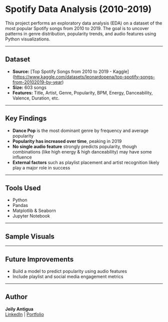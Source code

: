 # Spotify Data Analysis (2010-2019)
This project performs an exploratory data analysis (EDA) on a dataset of the most popular Spotify songs from 2010 to 2019. The goal is to uncover patterns in genre distribution, popularity trends, and audio features using Python visualizations.

---

## Dataset
- **Source:** [Top Spotify Songs from 2010 to 2019 - Kaggle] (https://www.kaggle.com/datasets/leonardopena/top-spotify-songs-from-20102019-by-year)
- **Size:** 603 songs
- **Features:** Title, Artist, Genre, Popularity, BPM, Energy, Danceability, Valence, Duration, etc.

---

## Key Findings
- **Dance Pop** is the most dominant genre by frequency and average popularity
- **Popularity has increased over time**, peaking in 2019
- **No single audio feature** strongly predicts popularity, though combinations (like high energy & high danceability) may have some influence
- **External factors** such as playlist placement and artist recognition likely play a major role in success

---

## Tools Used
- Python
- Pandas
- Matplotlib & Seaborn
- Jupyter Notebook

---

## Sample Visuals


---

## Future Improvements
- Build a model to predict popularity using audio features
- Include playlist and social media engagement metrics

---

## Author
**Jeily Antigua**  
[LinkedIn](https://www.linkedin.com/in/jeilyantigua) | [Portfolio]()
